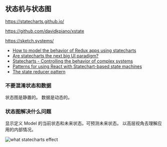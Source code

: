 ## 状态机与状态图

https://statecharts.github.io/

https://github.com/davidkpiano/xstate

https://sketch.systems/

- [How to model the behavior of Redux apps using statecharts](https://medium.freecodecamp.org/how-to-model-the-behavior-of-redux-apps-using-statecharts-5e342aad8f66)
- [Are statecharts the next big UI paradigm?](https://www.slideshare.net/lmatteis/are-statecharts-the-next-big-ui-paradigm)
- [Statecharts - Controlling the behavior of complex systems](https://www.slideshare.net/lmatteis/statecharts-controlling-the-behavior-of-complex-systems)
- [Patterns for using React with Statechart-based state machines](https://medium.freecodecamp.org/patterns-for-using-react-with-statechart-based-state-machines-33e6ab754605)
- [The state reducer pattern](https://blog.kentcdodds.com/the-state-reducer-pattern-%EF%B8%8F-b40316cfac57)

### 不要混淆状态和数据

状态图是静置的。
数据是动态的。

### 状态图解决什么问题

显示定义 Model 的当前状态和未来状态。可预测未来状态。
以高层视角去理解应用的内部情况。

![what statecharts effect](https://cdn-images-1.medium.com/max/2000/1*HmQXVBOs0Srjr-USFvgcew.png)
